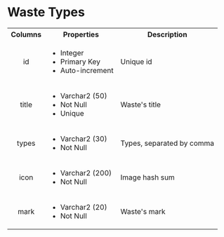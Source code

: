 # Waste Types

<style>
tr > td:first-of-type {
  text-align: center;
}
</style>

<table>
  <tr>
    <th>Columns</th>
    <th>Properties</th>
    <th>Description</th>
  </tr>
  <tr>
    <td>id</td>
    <td>
      <ul>
        <li>Integer</li>
        <li>Primary Key</li>
        <li>Auto-increment</li>
      </ul>
    </td>
    <td>Unique id</td>
  </tr>
  <tr>
    <td>title</td>
    <td>
      <ul>
        <li>Varchar2 (50)</li>
        <li>Not Null</li>
        <li>Unique</li>
      </ul>
    </td>
    <td>Waste's title</td>
  </tr>
  <tr>
    <td>types</td>
    <td>
      <ul>
        <li>Varchar2 (30)</li>
        <li>Not Null</li>
      </ul>
    </td>
    <td>Types, separated by comma</td>
  </tr>
  <tr>
    <td>icon</td>
    <td>
      <ul>
        <li>Varchar2 (200)</li>
        <li>Not Null</li>
      </ul>
    </td>
    <td>Image hash sum</td>
  </tr>
  <tr>
    <td>mark</td>
    <td>
      <ul>
        <li>Varchar2 (20)</li>
        <li>Not Null</li>
      </ul>
    </td>
    <td>Waste's mark</td>
  </tr>
</table>
